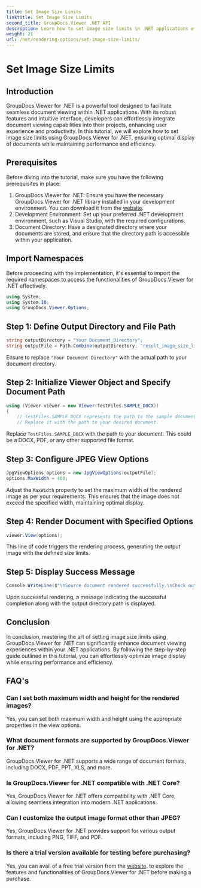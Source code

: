 ```yaml
---
title: Set Image Size Limits
linktitle: Set Image Size Limits
second_title: GroupDocs.Viewer .NET API
description: Learn how to set image size limits in .NET applications effortlessly using GroupDocs.Viewer for .NET, enhancing document viewing experiences.
weight: 21
url: /net/rendering-options/set-image-size-limits/
---
```


# Set Image Size Limits

## Introduction
GroupDocs.Viewer for .NET is a powerful tool designed to facilitate seamless document viewing within .NET applications. With its robust features and intuitive interface, developers can effortlessly integrate document viewing capabilities into their projects, enhancing user experience and productivity. In this tutorial, we will explore how to set image size limits using GroupDocs.Viewer for .NET, ensuring optimal display of documents while maintaining performance and efficiency.
## Prerequisites
Before diving into the tutorial, make sure you have the following prerequisites in place:
1. GroupDocs.Viewer for .NET: Ensure you have the necessary GroupDocs.Viewer for .NET library installed in your development environment. You can download it from the [website](https://releases.groupdocs.com/viewer/net/).
2. Development Environment: Set up your preferred .NET development environment, such as Visual Studio, with the required configurations.
3. Document Directory: Have a designated directory where your documents are stored, and ensure that the directory path is accessible within your application.

## Import Namespaces
Before proceeding with the implementation, it's essential to import the required namespaces to access the functionalities of GroupDocs.Viewer for .NET effectively.
```csharp
using System;
using System.IO;
using GroupDocs.Viewer.Options;
```
## Step 1: Define Output Directory and File Path
```csharp
string outputDirectory = "Your Document Directory";
string outputFile = Path.Combine(outputDirectory, "result_image_size_limit.jpg");
```
Ensure to replace `"Your Document Directory"` with the actual path to your document directory.
## Step 2: Initialize Viewer Object and Specify Document Path
```csharp
using (Viewer viewer = new Viewer(TestFiles.SAMPLE_DOCX))
{
    // TestFiles.SAMPLE_DOCX represents the path to the sample document.
    // Replace it with the path to your desired document.
```
Replace `TestFiles.SAMPLE_DOCX` with the path to your document. This could be a DOCX, PDF, or any other supported file format.
## Step 3: Configure JPEG View Options
```csharp
JpgViewOptions options = new JpgViewOptions(outputFile);
options.MaxWidth = 400;
```
Adjust the `MaxWidth` property to set the maximum width of the rendered image as per your requirements. This ensures that the image does not exceed the specified width, maintaining optimal display.
## Step 4: Render Document with Specified Options
```csharp
viewer.View(options);
```
This line of code triggers the rendering process, generating the output image with the defined size limits.
## Step 5: Display Success Message
```csharp
Console.WriteLine($"\nSource document rendered successfully.\nCheck output in {outputDirectory}.");
```
Upon successful rendering, a message indicating the successful completion along with the output directory path is displayed.

## Conclusion
In conclusion, mastering the art of setting image size limits using GroupDocs.Viewer for .NET can significantly enhance document viewing experiences within your .NET applications. By following the step-by-step guide outlined in this tutorial, you can effortlessly optimize image display while ensuring performance and efficiency.
## FAQ's
### Can I set both maximum width and height for the rendered images?
Yes, you can set both maximum width and height using the appropriate properties in the view options.
### What document formats are supported by GroupDocs.Viewer for .NET?
GroupDocs.Viewer for .NET supports a wide range of document formats, including DOCX, PDF, PPT, XLS, and more.
### Is GroupDocs.Viewer for .NET compatible with .NET Core?
Yes, GroupDocs.Viewer for .NET offers compatibility with .NET Core, allowing seamless integration into modern .NET applications.
### Can I customize the output image format other than JPEG?
Yes, GroupDocs.Viewer for .NET provides support for various output formats, including PNG, TIFF, and PDF.
### Is there a trial version available for testing before purchasing?
Yes, you can avail of a free trial version from the [website](https://releases.groupdocs.com/viewer/net/). to explore the features and functionalities of GroupDocs.Viewer for .NET before making a purchase.
